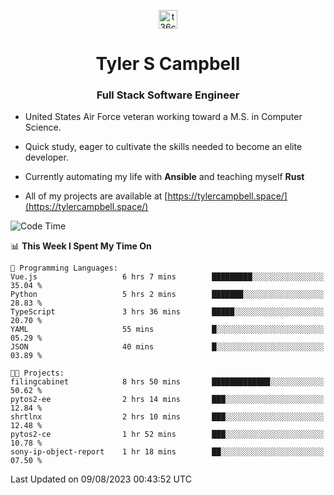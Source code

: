 <p align="center">
<a href="https://www.linkedin.com/in/t36campbell" target="blank"><img align="center" src="https://ik.imagekit.io/t36campbell/Portfolio/linkedin.png.original_m8bbGgPh6.png" alt="t36campbell" height="30" width="30" /></a>
</p>
<h1 align="center">Tyler S Campbell</h1>
<h3 align="center">Full Stack Software Engineer</h3>

* United States Air Force veteran working toward a M.S. in Computer Science.

* Quick study, eager to cultivate the skills needed to become an elite developer.

* Currently automating my life with **Ansible** and teaching myself **Rust**

* All of my projects are available at [https://tylercampbell.space/](https://tylercampbell.space/)

<!--START_SECTION:waka-->
![Code Time](http://img.shields.io/badge/Code%20Time-2%2C680%20hrs%203%20mins-blue)

📊 **This Week I Spent My Time On** 

```text
💬 Programming Languages: 
Vue.js                   6 hrs 7 mins        █████████░░░░░░░░░░░░░░░░   35.04 % 
Python                   5 hrs 2 mins        ███████░░░░░░░░░░░░░░░░░░   28.83 % 
TypeScript               3 hrs 36 mins       █████░░░░░░░░░░░░░░░░░░░░   20.70 % 
YAML                     55 mins             █░░░░░░░░░░░░░░░░░░░░░░░░   05.29 % 
JSON                     40 mins             █░░░░░░░░░░░░░░░░░░░░░░░░   03.89 % 

🐱‍💻 Projects: 
filingcabinet            8 hrs 50 mins       █████████████░░░░░░░░░░░░   50.62 % 
pytos2-ee                2 hrs 14 mins       ███░░░░░░░░░░░░░░░░░░░░░░   12.84 % 
shrtlnx                  2 hrs 10 mins       ███░░░░░░░░░░░░░░░░░░░░░░   12.48 % 
pytos2-ce                1 hr 52 mins        ███░░░░░░░░░░░░░░░░░░░░░░   10.78 % 
sony-ip-object-report    1 hr 18 mins        ██░░░░░░░░░░░░░░░░░░░░░░░   07.50 % 
```


 Last Updated on 09/08/2023 00:43:52 UTC
<!--END_SECTION:waka-->
